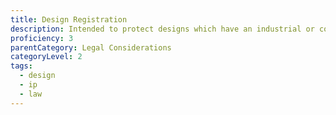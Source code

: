 ```yaml
---
title: Design Registration
description: Intended to protect designs which have an industrial or commercial use, and gives the owner exclusive legal rights to commercially use it, licence or sell it.
proficiency: 3
parentCategory: Legal Considerations
categoryLevel: 2
tags:
  - design
  - ip
  - law
---
```

